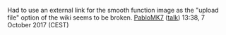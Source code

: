 Had to use an external link for the smooth function image as the "upload
file" option of the wiki seems to be broken.
[PabloMK7](User:PabloMK7 "wikilink")
([talk](User_talk:PabloMK7 "wikilink")) 13:38, 7 October 2017 (CEST)